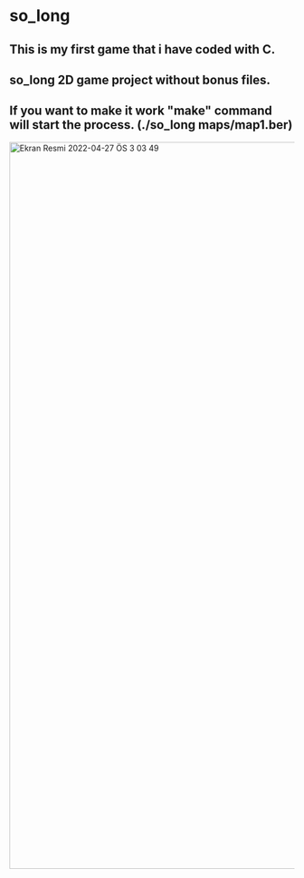 # so_long

This is my first game that i have coded with C.
-------------------------------------------
so_long 2D game project without bonus files. 
-------------------------------------------
If you want to make it work "make" command will start the process. (./so_long maps/map1.ber)
-------------------------------------------



<img width="1282" alt="Ekran Resmi 2022-04-27 ÖS 3 03 49" src="https://user-images.githubusercontent.com/95172971/165514181-4d7a0baa-211d-4a18-96c3-b2907ef38f5c.png">
